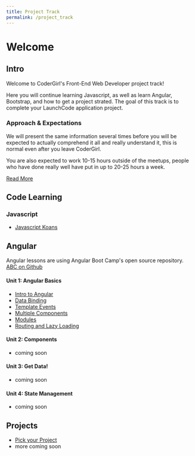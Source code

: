 ```yaml
---
title: Project Track
permalink: /project_track
---
```


# Welcome

## Intro

Welcome to CoderGirl's Front-End Web Developer project track!

Here you will continue learning Javascript, as well as learn Angular, Bootstrap, and how to get a project strated. The goal of this track is to complete your LaunchCode application project.

### Approach & Expectations

We will present the same information several times before you will be expected to actually comprehend it all and really understand it, this is normal even after you leave CoderGirl. 

You are also expected to work 10-15 hours outside of the meetups, people who have done really well have put in up to 20-25 hours a week.

[Read More](project_intro)

## Code Learning

### Javascript
* [Javascript Koans](koans)

## Angular

Angular lessons are using Angular Boot Camp's open source repository. [ABC on Github](https://github.com/angularbootcamp/abc)

#### Unit 1: Angular Basics
* [Intro to Angular](project_100)
* [Data Binding](project_101)
* [Template Events](project_102)
* [Multiple Components](project_103)
* [Modules](project_104)
* [Routing and Lazy Loading](project_105)



#### Unit 2: Components
* coming soon
<!---
* [Starting Your Project](project_200)
* [Component Hierarchy](project_201)
* [Template Conditionals and Loops](project_202)
* [Built-in Pipes](project_203)
* [Class and Style Bindings](project_204)
* [Component Inputs](project_205)
* [Component Events](project_206)
--->

#### Unit 3: Get Data!
* coming soon
<!---
* [Dependency Injection and HTTP](project_300)
* [Injecting Custom Services](project_301)
* [Observables](project_302)
* [Async Pipe](project_303)
--->

#### Unit 4: State Management
* coming soon
<!----
* [Reactive Forms](project_400)
* [Component State](project_401)
* [Nested Routing](project_402)
* [Route Parameters](project_403)
* [Route Driven Data Loading](project_404)
* [State with Services](project_405)
* [Ngrx Store](project_406)
* [Ngrx Store Immutability](project_407)
* [Ngrx Effects](project_408)
* [Smart View Component Pattern](project_409)
* [Observable Composing and Chaining](project_410)
* [Filtered List via Observable](project_411)
--->
## Projects

* [Pick your Project](pick_your_project)
* more coming soon
<!---
* [Determine your Users](determine_your_users)
* [Wireframes](wireframs)
* [CSS Frameworks](css_frameworks)
--->